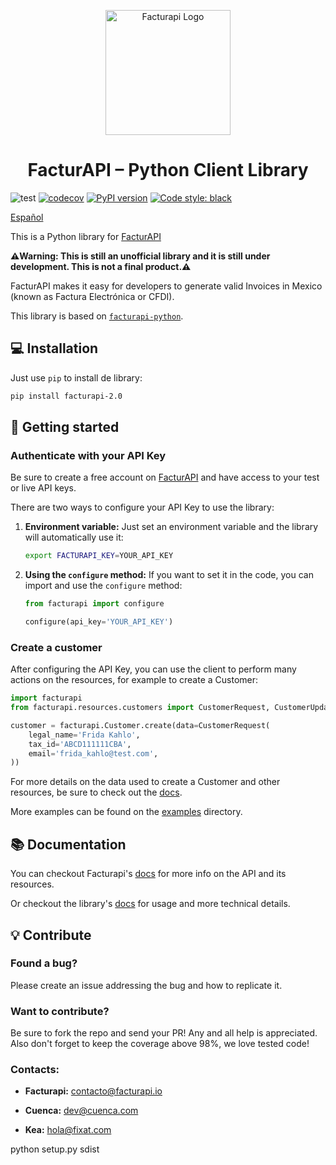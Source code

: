 <p align="center">
    <a href="https://facturapi.io">
        <img alt="Facturapi Logo" src="./docs/images/facturapi-logo.svg" width="200" />
    </a>
</p>
<h1 align="center">
    FacturAPI – Python Client Library
</h1>

![test](https://github.com/cuenca-mx/facturapi-python/workflows/test/badge.svg)
[![codecov](https://codecov.io/gh/cuenca-mx/facturapi-python/branch/main/graph/badge.svg?token=U89Q4PR339)](https://codecov.io/gh/cuenca-mx/facturapi-python)
[![PyPI version](https://badge.fury.io/py/facturapi.svg)](https://badge.fury.io/py/facturapi)
[![Code style: black](https://img.shields.io/badge/code%20style-black-000000.svg)](https://github.com/psf/black)

[Español](./README.es-MX.md)

This is a Python library for [FacturAPI](https://www.facturapi.io)

**⚠️Warning: This is still an unofficial library and it is still under development. This is not a final product.⚠️**

FacturAPI makes it easy for developers to generate valid Invoices in Mexico (known as Factura Electrónica or CFDI).

This library is based on [`facturapi-python`](https://github.com/cuenca-mx/facturapi-python).

## 💻 Installation

Just use `pip` to install de library:

```bash
pip install facturapi-2.0
```

## 🚀 Getting started

### Authenticate with your API Key
Be sure to create a free account on [FacturAPI](https://www.facturapi.io) and have access to your test or live API keys.

There are two ways to configure your API Key to use the library:

1. **Environment variable:** Just set an environment variable and the library will automatically use it:
   
   ```bash
   export FACTURAPI_KEY=YOUR_API_KEY
   ```

2. **Using the `configure` method:** If you want to set it in the code, you can import and use the `configure` method:

    ```python
    from facturapi import configure
    
    configure(api_key='YOUR_API_KEY')
    ```

### Create a customer
After configuring the API Key, you can use the client to perform many actions on the resources, for example to create
a Customer:

```python
import facturapi
from facturapi.resources.customers import CustomerRequest, CustomerUpdateRequest

customer = facturapi.Customer.create(data=CustomerRequest(
    legal_name='Frida Kahlo',
    tax_id='ABCD111111CBA',
    email='frida_kahlo@test.com',
))
```

For more details on the data used to create a Customer and other resources, be sure to check out the [docs](http://docs.facturapi.io).

More examples can be found on the [examples](./examples/) directory.

## 📚 Documentation

You can checkout Facturapi's [docs](http://docs.facturapi.io) for more info on the API and its resources.

Or checkout the library's [docs](https://cuenca-mx.github.io/facturapi-python/) for usage and more technical details.

## 💡 Contribute
### Found a bug?
Please create an issue addressing the bug and how to replicate it.
### Want to contribute?
Be sure to fork the repo and send your PR! Any and all help is appreciated.
Also don't forget to keep the coverage above 98%, we love tested code!

### Contacts:
- **Facturapi:** contacto@facturapi.io

- **Cuenca:** dev@cuenca.com

- **Kea:** hola@fixat.com



python setup.py sdist